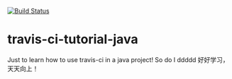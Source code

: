 [![Build Status](https://travis-ci.org/sweetcczhang/travis-ci-tutorial-java.svg?branch=master)](https://travis-ci.org/sweetcczhang/travis-ci-tutorial-java)

# travis-ci-tutorial-java
Just to learn how to use travis-ci in a java project!
So do I  ddddd
好好学习，天天向上！
